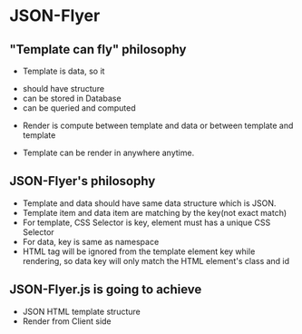 JSON-Flyer
============

"Template can fly" philosophy
-----------------------------

* Template is data, so it
 - should have structure
 - can be stored in Database
 - can be queried and computed

* Render is compute between template and data or between template and template

* Template can be render in anywhere anytime.

JSON-Flyer's philosophy
-----------------------

* Template and data should have same data structure which is JSON.
* Template item and data item are matching by the key(not exact match)
* For template, CSS Selector is key, element must has a unique CSS Selector
* For data, key is same as namespace
* HTML tag will be ignored from the template element key while rendering, so data key will only match the HTML element's class and id

JSON-Flyer.js is going to achieve
------------------------------

* JSON HTML template structure
* Render from Client side
